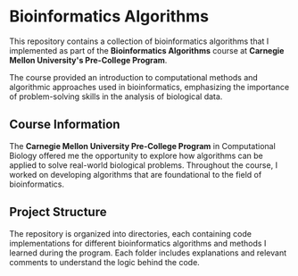 # Bioinformatics Algorithms

This repository contains a collection of bioinformatics algorithms that I implemented as part of the **Bioinformatics Algorithms** course at **Carnegie Mellon University's Pre-College Program**. 

The course provided an introduction to computational methods and algorithmic approaches used in bioinformatics, emphasizing the importance of problem-solving skills in the analysis of biological data. 

## Course Information
The **Carnegie Mellon University Pre-College Program** in Computational Biology offered me the opportunity to explore how algorithms can be applied to solve real-world biological problems. Throughout the course, I worked on developing algorithms that are foundational to the field of bioinformatics.

## Project Structure
The repository is organized into directories, each containing code implementations for different bioinformatics algorithms and methods I learned during the program. Each folder includes explanations and relevant comments to understand the logic behind the code.
